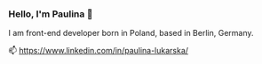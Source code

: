 ### Hello, I'm Paulina 👋

I am front-end developer born in Poland, based in Berlin, Germany. 


:mailbox: https://www.linkedin.com/in/paulina-lukarska/

<!--
**PaulinaLL/PaulinaLL** is a ✨ _special_ ✨ repository because its `README.md` (this file) appears on your GitHub profile.

Here are some ideas to get you started:

- 🔭 I’m currently working on ...
- 🌱 I’m currently learning ...
- 👯 I’m looking to collaborate on ...
- 🤔 I’m looking for help with ...
- 💬 Ask me about ...
- 📫 How to reach me: ...
- 😄 Pronouns: ...
- ⚡ Fun fact: ...
-->
